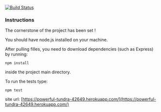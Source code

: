 
[![Build Status](https://travis-ci.org/TechnionYearlyProject/Roommates.svg?branch=master)](https://travis-ci.org/TechnionYearlyProject/Roommates?branch=master)

### Instructions
The cornerstone of the project has been set !

You should have node.js installed on your machine.

After pulling filles, you need to download dependencies (such as Express) by running:

  `npm install`

inside the project main directory.

To run the tests type:

  `npm test`

site url: [https://powerful-tundra-42649.herokuapp.com/](https://powerful-tundra-42649.herokuapp.com/)

